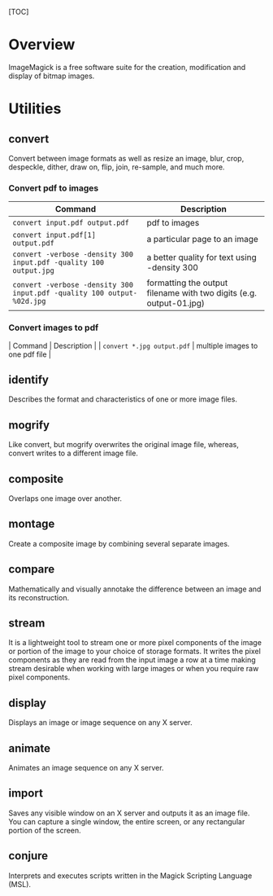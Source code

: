 [TOC]

# Overview

ImageMagick is a free software suite for the creation, modification and
display of bitmap images.

# Utilities

## convert

Convert between image formats as well as resize an image, blur, crop,
despeckle, dither, draw on, flip, join, re-sample, and much more.

### Convert pdf to images

| Command                                                                | Description                                                         |
| -                                                                      | -                                                                   |
| `convert input.pdf output.pdf`                                         | pdf to images                                                       |
| `convert input.pdf[1] output.pdf`                                      | a particular page to an image                                       |
| `convert -verbose -density 300 input.pdf -quality 100 output.jpg`      | a better quality for text using -density 300                        |
| `convert -verbose -density 300 input.pdf -quality 100 output-%02d.jpg` | formatting the output filename with two digits (e.g. output-01.jpg) |

### Convert images to pdf

| Command                    | Description                     |
| `convert *.jpg output.pdf` | multiple images to one pdf file |

## identify

Describes the format and characteristics of one or more image files.

## mogrify

Like convert, but mogrify overwrites the original image file, whereas,
convert writes to a different image file.

## composite

Overlaps one image over another.

## montage

Create a composite image by combining several separate images.

## compare

Mathematically and visually annotake the difference between an image and
its reconstruction.

## stream

It is a lightweight tool to stream one or more pixel components of the
image or portion of the image to your choice of storage formats. It
writes the pixel components as they are read from the input image a row
at a time making stream desirable when working with large images or when
you require raw pixel components.

## display

Displays an image or image sequence on any X server.

## animate

Animates an image sequence on any X server.

## import

Saves any visible window on an X server and outputs it as an image file.
You can capture a single window, the entire screen, or any rectangular
portion of the screen.

## conjure

Interprets and executes scripts written in the Magick Scripting Language
(MSL).
